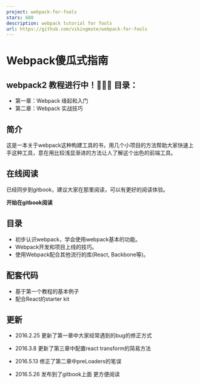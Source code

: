 ```yaml
---
project: webpack-for-fools
stars: 688
description: webpack tutorial for fools
url: https://github.com/vikingmute/webpack-for-fools
---
```


Webpack傻瓜式指南
============

webpack2 教程进行中！🍺🍺🍺 目录：
-------------------------

-   第一章：Webpack 缘起和入门
-   第二章：Webpack 实战技巧

简介
--

这是一本关于webpack这种构建工具的书，用几个小项目的方法帮助大家快速上手这种工具，意在用比较浅显渐进的方法让人了解这个出色的前端工具。

在线阅读
----

已经同步到gitbook，建议大家在那里阅读，可以有更好的阅读体验。

**开始在gitbook阅读**

目录
--

-   初步认识webpack，学会使用webpack基本的功能。
-   Webpack开发和项目上线的技巧。
-   使用Webpack配合其他流行的库(React, Backbone等)。

配套代码
----

-   基于第一个教程的基本例子
-   配合React的starter kit

更新
--

-   2016.2.25 更新了第一章中大家经常遇到的bug的修正方式
    
-   2016.3.8 更新了第三章中配置react transform的简易方法
    
-   2016.5.13 修正了第二章中preLoaders的笔误
    
-   2016.5.26 发布到了gitbook上面 更方便阅读
